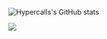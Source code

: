 ![Hypercalls's GitHub stats](https://github-readme-stats.vercel.app/api?username=hypercall&count_private=true)


![](https://visitor-badge.glitch.me/badge?page_id=hypercall.hypercall)


